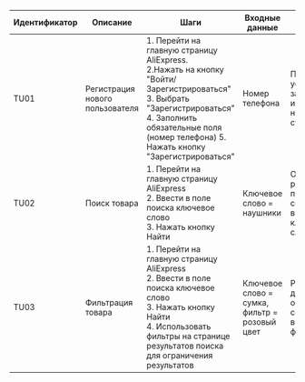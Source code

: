 | Идентификатор | Описание                           | Шаги                                                                                                                                                                                                                                                | Входные данные                                | Ожидаемые результаты                                                       | Фактические результаты                                              | Статус          |
|---------------|------------------------------------|-----------------------------------------------------------------------------------------------------------------------------------------------------------------------------------------------------------------------------------------------------|-----------------------------------------------|----------------------------------------------------------------------------|---------------------------------------------------------------------|-----------------|
| TU01          | Регистрация нового<br/>пользователя | 1. Перейти на главную страницу AliExpress.<br/>2.Нажать на кнопку "Войти/Зарегистрироваться"<br/>3. Выбрать "Зарегистрироваться"<br/>4. Заполнить обязательные поля (номер телефона) 5. Нажать кнопку "Зарегистрироваться"                          | Номер телефона                                | Пользователь успешно зарегистрирован и перенаправлен на главную страницу   | Как и ожидалось<br/>![img.png](img.png)<br/>![img_1.png](img_1.png) | Пройден успешно |
| TU02          | Поиск товара | 1. Перейти на главную страницу AliExpress<br/> 2. Ввести в поле поиска ключевое слово<br/>3. Нажать кнопку Найти                                                                                                                                    | Ключевое слово = наушники                     | Отобразятся результаты поиска, соответствующие введенному ключевому слову. | Как и ожидалось ![img_2.png](img_2.png)                             | Пройден успешно |
| TU03          | Фильтрация товара| 1. Перейти на главную страницу AliExpress<br/> 2. Ввести в поле поиска ключевое слово<br/>3. Нажать кнопку Найти<br/>4. Использовать фильтры на странице результатов поиска для ограничения результатов| Ключевое слово = сумка, фильтр = розовый цвет | Результат поиска должен быть ограничен в соответствии с выбранным фильтром | Как и ожидалось <br/>![img_3.png](img_3.png)                                                    | Пройден успешно |

